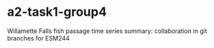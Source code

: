 # a2-task1-group4
Willamette Falls fish passage time series summary: collaboration in git branches for ESM244
